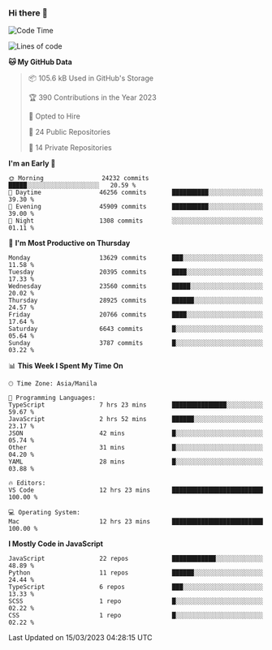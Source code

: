 ### Hi there 👋

<!--START_SECTION:waka-->
![Code Time](http://img.shields.io/badge/Code%20Time-148%20hrs%2039%20mins-blue)

![Lines of code](https://img.shields.io/badge/From%20Hello%20World%20I%27ve%20Written-55.2%20million%20lines%20of%20code-blue)

**🐱 My GitHub Data** 

> 📦 105.6 kB Used in GitHub's Storage 
 > 
> 🏆 390 Contributions in the Year 2023
 > 
> 💼 Opted to Hire
 > 
> 📜 24 Public Repositories 
 > 
> 🔑 14 Private Repositories 
 > 
**I'm an Early 🐤** 

```text
🌞 Morning                24232 commits       █████░░░░░░░░░░░░░░░░░░░░   20.59 % 
🌆 Daytime                46256 commits       ██████████░░░░░░░░░░░░░░░   39.30 % 
🌃 Evening                45909 commits       ██████████░░░░░░░░░░░░░░░   39.00 % 
🌙 Night                  1308 commits        ░░░░░░░░░░░░░░░░░░░░░░░░░   01.11 % 
```
📅 **I'm Most Productive on Thursday** 

```text
Monday                   13629 commits       ███░░░░░░░░░░░░░░░░░░░░░░   11.58 % 
Tuesday                  20395 commits       ████░░░░░░░░░░░░░░░░░░░░░   17.33 % 
Wednesday                23560 commits       █████░░░░░░░░░░░░░░░░░░░░   20.02 % 
Thursday                 28925 commits       ██████░░░░░░░░░░░░░░░░░░░   24.57 % 
Friday                   20766 commits       ████░░░░░░░░░░░░░░░░░░░░░   17.64 % 
Saturday                 6643 commits        █░░░░░░░░░░░░░░░░░░░░░░░░   05.64 % 
Sunday                   3787 commits        █░░░░░░░░░░░░░░░░░░░░░░░░   03.22 % 
```


📊 **This Week I Spent My Time On** 

```text
🕑︎ Time Zone: Asia/Manila

💬 Programming Languages: 
TypeScript               7 hrs 23 mins       ███████████████░░░░░░░░░░   59.67 % 
JavaScript               2 hrs 52 mins       ██████░░░░░░░░░░░░░░░░░░░   23.17 % 
JSON                     42 mins             █░░░░░░░░░░░░░░░░░░░░░░░░   05.74 % 
Other                    31 mins             █░░░░░░░░░░░░░░░░░░░░░░░░   04.20 % 
YAML                     28 mins             █░░░░░░░░░░░░░░░░░░░░░░░░   03.88 % 

🔥 Editors: 
VS Code                  12 hrs 23 mins      █████████████████████████   100.00 % 

💻 Operating System: 
Mac                      12 hrs 23 mins      █████████████████████████   100.00 % 
```

**I Mostly Code in JavaScript** 

```text
JavaScript               22 repos            ████████████░░░░░░░░░░░░░   48.89 % 
Python                   11 repos            ██████░░░░░░░░░░░░░░░░░░░   24.44 % 
TypeScript               6 repos             ███░░░░░░░░░░░░░░░░░░░░░░   13.33 % 
SCSS                     1 repo              █░░░░░░░░░░░░░░░░░░░░░░░░   02.22 % 
CSS                      1 repo              █░░░░░░░░░░░░░░░░░░░░░░░░   02.22 % 
```




 Last Updated on 15/03/2023 04:28:15 UTC
<!--END_SECTION:waka-->
